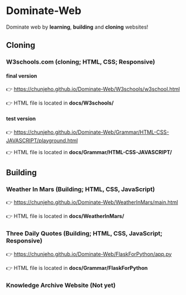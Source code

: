 # Dominate-Web
Dominate web by **learning**, **building** and **cloning** websites!

## Cloning

### W3schools.com (cloning; HTML, CSS; Responsive)
#### final version
👉 https://chunjeho.github.io/Dominate-Web/W3schools/w3school.html

👉 HTML file is located in **docs/W3schools/**
#### test version
👉 https://chunjeho.github.io/Dominate-Web/Grammar/HTML-CSS-JAVASCRIPT/playground.html

👉 HTML file is located in **docs/Grammar/HTML-CSS-JAVASCRIPT/**
## Building

### Weather In Mars (Building; HTML, CSS, JavaScript)
👉 https://chunjeho.github.io/Dominate-Web/WeatherInMars/main.html

👉 HTML file is located in **docs/WeatherInMars/**

### Three Daily Quotes (Building; HTML, CSS, JavaScript; Responsive)
👉 https://chunjeho.github.io/Dominate-Web/FlaskForPython/app.py

👉 HTML file is located in **docs/Grammar/FlaskForPython**

### Knowledge Archive Website (Not yet)
